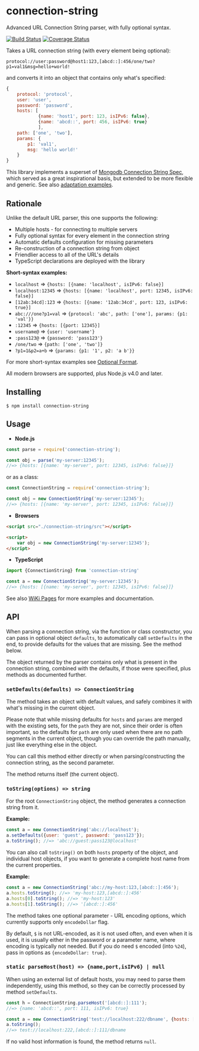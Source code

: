 connection-string
=================

Advanced URL Connection String parser, with fully optional syntax.

[![Build Status](https://travis-ci.org/vitaly-t/connection-string.svg?branch=master)](https://travis-ci.org/vitaly-t/connection-string)
[![Coverage Status](https://coveralls.io/repos/vitaly-t/connection-string/badge.svg?branch=master)](https://coveralls.io/r/vitaly-t/connection-string?branch=master)

Takes a URL connection string (with every element being optional):

```
protocol://user:password@host1:123,[abcd::]:456/one/two?p1=val1&msg=hello+world!
```

and converts it into an object that contains only what's specified:

```js
{
    protocol: 'protocol',
    user: 'user',
    password: 'password',
    hosts: [
            {name: 'host1', port: 123, isIPv6: false},
            {name: 'abcd::', port: 456, isIPv6: true}
            ],
    path: ['one', 'two'],
    params: {
        p1: 'val1',
        msg: 'hello world!'
    }
}
```

This library implements a superset of [Mongodb Connection String Spec](https://github.com/mongodb/specifications/blob/master/source/connection-string/connection-string-spec.rst),
which served as a great inspirational basis, but extended to be more flexible and generic. See also [adaptation examples](https://github.com/vitaly-t/connection-string/wiki/Adapters).

## Rationale

Unlike the default URL parser, this one supports the following:

* Multiple hosts - for connecting to multiple servers
* Fully optional syntax for every element in the connection string
* Automatic defaults configuration for missing parameters
* Re-construction of a connection string from object
* Friendlier access to all of the URL's details
* TypeScript declarations are deployed with the library

**Short-syntax examples:**

* `localhost` => `{hosts: [{name: 'localhost', isIPv6: false}]`
* `localhost:12345` => `{hosts: [{name: 'localhost', port: 12345, isIPv6: false}]`
* `[12ab:34cd]:123` => `{hosts: [{name: '12ab:34cd', port: 123, isIPv6: true}]`
* `abc:///one?p1=val` => `{protocol: 'abc', path: ['one'], params: {p1: 'val'}}`
* `:12345` => `{hosts: [{port: 12345}]`
* `username@` => `{user: 'username'}`
* `:pass123@` => `{password: 'pass123'}`
* `/one/two` => `{path: ['one', 'two']}`
* `?p1=1&p2=a+b` => `{params: {p1: '1', p2: 'a b'}}`

For more short-syntax examples see [Optional Format].

All modern browsers are supported, plus Node.js v4.0 and later.

## Installing

```
$ npm install connection-string
```

## Usage

* **Node.js**

```js
const parse = require('connection-string');

const obj = parse('my-server:12345');
//=> {hosts: [{name: 'my-server', port: 12345, isIPv6: false}]}
```

or as a class:

```js
const ConnectionString = require('connection-string');

const obj = new ConnectionString('my-server:12345');
//=> {hosts: [{name: 'my-server', port: 12345, isIPv6: false}]}
```

* **Browsers**

```html
<script src="./connection-string/src"></script>

<script>
    var obj = new ConnectionString('my-server:12345');
</script>
```

* **TypeScript**

```ts
import {ConnectionString} from 'connection-string'

const a = new ConnectionString('my-server:12345');
//=> {hosts: [{name: 'my-server', port: 12345, isIPv6: false}]}
```

See also [WiKi Pages] for more examples and documentation.

## API

When parsing a connection string, via the function or class constructor, you can pass in optional
object `defaults`, to automatically call `setDefaults` in the end, to provide defaults for the
values that are missing. See the method below.

The object returned by the parser contains only what is present in the connection string,
combined with the defaults, if those were specified, plus methods as documented further.

### `setDefaults(defaults) => ConnectionString`

The method takes an object with default values, and safely combines it with what's missing in the current object.

Please note that while missing defaults for `hosts` and `params` are merged with the existing sets, for the `path` they are not,
since their order is often important, so the defaults for `path` are only used when there are no path segments
in the current object, though you can override the path manually, just like everything else in the object.

You can call this method either directly or when parsing/constructing the connection string, as the second parameter.

The method returns itself (the current object).

### `toString(options) => string`

For the root `ConnectionString` object, the method generates a connection string from it.

**Example:**

```js
const a = new ConnectionString('abc://localhost');
a.setDefaults({user: 'guest', password: 'pass123'});
a.toString(); //=> 'abc://guest:pass123@localhost'
```

You can also call `toString()` on both `hosts` property of the object, and individual host objects,
if you want to generate a complete host name from the current properties.

**Example:**

```js
const a = new ConnectionString('abc://my-host:123,[abcd::]:456');
a.hosts.toString(); //=> 'my-host:123,[abcd::]:456'
a.hosts[0].toString(); //=> 'my-host:123'
a.hosts[1].toString(); //=> '[abcd::]:456'
```

The method takes one optional parameter - URL encoding options, which currently supports only `encodeDollar` flag.

By default, `$` is not URL-encoded, as it is not used often, and even when it is used, it is usually either in the password
or a parameter name, where encoding is typically not needed. But if you do need `$` encoded (into `%24`), pass in options
as `{encodeDollar: true}`.

### `static parseHost(host) => {name,port,isIPv6} | null`

When using an external list of default hosts, you may need to parse them independently, using this method,
so they can be correctly processed by method `setDefaults`.

```js
const h = ConnectionString.parseHost('[abcd::]:111');
//=> {name: 'abcd::', port: 111, isIPv6: true}

const a = new ConnectionString('test://localhost:222/dbname', {hosts: [h]});
a.toString();
//=> test://localhost:222,[abcd::]:111/dbname
```

If no valid host information is found, the method returns `null`.

[WiKi Pages]:https://github.com/vitaly-t/connection-string/wiki
[Optional Format]:https://github.com/vitaly-t/connection-string/wiki#optional-format
